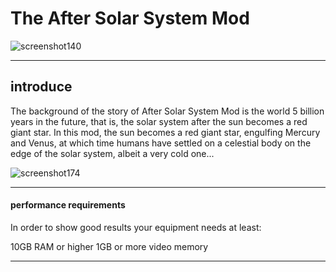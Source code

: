 # **The After Solar System Mod**


![screenshot140](https://user-images.githubusercontent.com/78585019/194590871-bd604e61-52da-4204-831e-82dc5e87bd37.png)

_________________________________________________________________________________________________________________________

## introduce

The background of the story of After Solar System Mod is the world 5 billion years in the future, that is,
the solar system after the sun becomes a red giant star. In this mod, the sun becomes a red giant star,
engulfing Mercury and Venus, at which time humans have settled on a celestial body on the edge of the solar system,
albeit a very cold one...


![screenshot174](https://user-images.githubusercontent.com/78585019/194592030-a01dbbe9-cec6-4e09-b2f9-ba69aec3596e.png)
__________________________________________________________________________________________________________________________
 
#### performance requirements

In order to show good results your equipment needs at least:

10GB RAM or higher
1GB or more video memory


_______________________________


